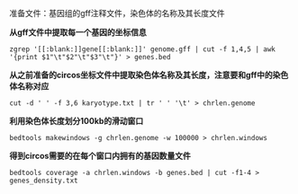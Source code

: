 准备文件：基因组的gff注释文件，染色体的名称及其长度文件

**从gff文件中提取每一个基因的坐标信息**

    zgrep '[[:blank:]]gene[[:blank:]]' genome.gff | cut -f 1,4,5 | awk '{print $1"\t"$2"\t"$3"\t"}' > genes.bed
    
**从之前准备的circos坐标文件中提取染色体名称及其长度，注意要和gff中的染色体名称对应**

    cut -d ' ' -f 3,6 karyotype.txt | tr ' ' '\t' > chrlen.genome
    
**利用染色体长度划分100kb的滑动窗口**

    bedtools makewindows -g chrlen.genome -w 100000 > chrlen.windows
    
**得到circos需要的在每个窗口内拥有的基因数量文件**

    bedtools coverage -a chrlen.windows -b genes.bed | cut -f1-4 > genes_density.txt
